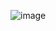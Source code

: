 
![image](https://github.com/JediBoat/Yu-Gi-Oh-Card-database/assets/121259910/2d57ec38-38d0-4157-8c85-811a127d91a7)

